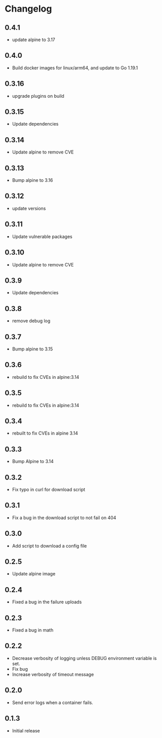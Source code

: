 # Changelog

## 0.4.1
* update alpine to 3.17

## 0.4.0
* Build docker images for linux/arm64, and update to Go 1.19.1

## 0.3.16
* upgrade plugins on build

## 0.3.15
* Update dependencies

## 0.3.14
* Update alpine to remove CVE

## 0.3.13
* Bump alpine to 3.16

## 0.3.12
* update versions

## 0.3.11
* Update vulnerable packages

## 0.3.10
* Update alpine to remove CVE
## 0.3.9
* Update dependencies

## 0.3.8
* remove debug log

## 0.3.7
* Bump alpine to 3.15

## 0.3.6
* rebuild to fix CVEs in alpine:3.14

## 0.3.5
* rebuild to fix CVEs in alpine:3.14

## 0.3.4
* rebuilt to fix CVEs in alpine 3.14

## 0.3.3
* Bump Alpine to 3.14

## 0.3.2

* Fix typo in curl for download script

## 0.3.1

* Fix a bug in the download script to not fail on 404

## 0.3.0

* Add script to download a config file

## 0.2.5

* Update alpine image

## 0.2.4

* Fixed a bug in the failure uploads

## 0.2.3

* Fixed a bug in math

## 0.2.2

* Decrease verbosity of logging unless DEBUG environment variable is set.
* Fix bug
* Increase verbosity of timeout message

## 0.2.0

* Send error logs when a container fails.

## 0.1.3

* Initial release
